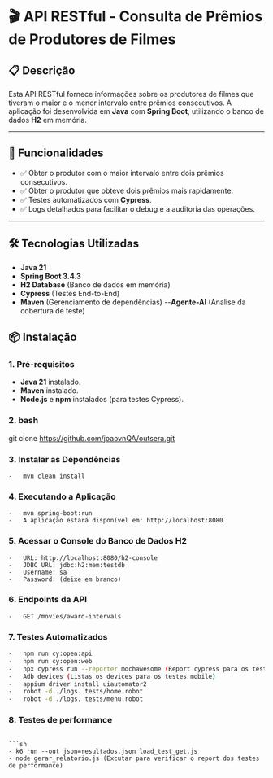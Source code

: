 # 🎬 API RESTful - Consulta de Prêmios de Produtores de Filmes

## 📋 **Descrição**

Esta API RESTful fornece informações sobre os produtores de filmes que tiveram o maior e o menor intervalo entre prêmios consecutivos. A aplicação foi desenvolvida em **Java** com **Spring Boot**, utilizando o banco de dados **H2** em memória.

---

## 🚀 **Funcionalidades**

- ✅ Obter o produtor com o maior intervalo entre dois prêmios consecutivos.
- ✅ Obter o produtor que obteve dois prêmios mais rapidamente.
- ✅ Testes automatizados com **Cypress**.
- ✅ Logs detalhados para facilitar o debug e a auditoria das operações.

---

## 🛠️ **Tecnologias Utilizadas**

- **Java 21**
- **Spring Boot 3.4.3**
- **H2 Database** (Banco de dados em memória)
- **Cypress** (Testes End-to-End)
- **Maven** (Gerenciamento de dependências)
   --**Agente-AI** (Analise da cobertura de teste)

## 📦 **Instalação**

### 1. **Pré-requisitos**

- **Java 21** instalado.
- **Maven** instalado.
- **Node.js** e **npm** instalados (para testes Cypress).

### 2. **bash**

git clone https://github.com/joaovnQA/outsera.git

### 3. **Instalar as Dependências**

    -   mvn clean install
    

### 4. **Executando a Aplicação**

    -   mvn spring-boot:run
    -   A aplicação estará disponível em: http://localhost:8080
    

### 5. **Acessar o Console do Banco de Dados H2**

    -   URL: http://localhost:8080/h2-console
    -   JDBC URL: jdbc:h2:mem:testdb
    -   Username: sa
    -   Password: (deixe em branco)
    

### 6. **Endpoints da API**

    -   GET /movies/award-intervals

### 7. **Testes Automatizados**

```sh
-   npm run cy:open:api
-   npm run cy:open:web
-   npx cypress run --reporter mochawesome (Report cypress para os testes de API e WEB)
-   Adb devices (Listas os devices para os testes mobile)
-   appium driver install uiautomator2
-   robot -d ./logs. tests/home.robot
-   robot -d ./logs. tests/menu.robot

```

### 8. **Testes de performance**
```

```sh
- k6 run --out json=resultados.json load_test_get.js
- node gerar_relatorio.js (Excutar para verificar o report dos testes de performance)
```
